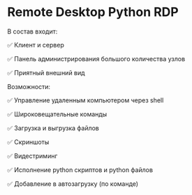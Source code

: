 # Remote Desktop Python RDP

В состав входит: 

:white_check_mark: Клиент и сервер

:white_check_mark: Панель администрирования большого количества узлов

:white_check_mark: Приятный внешний вид

Возможности:

:white_check_mark: Управление удаленным компьютером через shell

:white_check_mark: Широковещательные команды

:white_check_mark: Загрузка и выгрузка файлов

:white_check_mark: Скриншоты

:white_check_mark: Видестриминг

:white_check_mark: Исполнение python скриптов и python файлов

:white_check_mark: Добавление в автозагрузку (по команде)